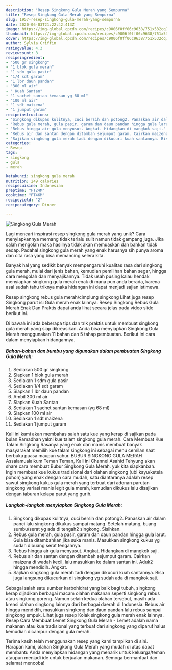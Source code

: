 ```yaml
---
description: "Resep Singkong Gula Merah yang Sempurna"
title: "Resep Singkong Gula Merah yang Sempurna"
slug: 1957-resep-singkong-gula-merah-yang-sempurna
date: 2020-06-03T21:22:42.413Z
image: https://img-global.cpcdn.com/recipes/c9006f0ff06c9638/751x532cq70/singkong-gula-merah-foto-resep-utama.jpg
thumbnail: https://img-global.cpcdn.com/recipes/c9006f0ff06c9638/751x532cq70/singkong-gula-merah-foto-resep-utama.jpg
cover: https://img-global.cpcdn.com/recipes/c9006f0ff06c9638/751x532cq70/singkong-gula-merah-foto-resep-utama.jpg
author: Sylvia Griffin
ratingvalue: 4.3
reviewcount: 8
recipeingredient:
- "500 gr singkong"
- "1 blok gula merah"
- "1 sdm gula pasir"
- "1/4 sdt garam"
- "1 lbr daun pandan"
- "300 ml air"
- " Kuah Santan"
- "1 sachet santan kemasan yg 68 ml"
- "100 ml air"
- "1 sdt maizena"
- "1 jumput garam"
recipeinstructions:
- "Singkong dikupas kulitnya, cuci bersih dan potong2. Panaskan air dalam panci lalu singkong dikukus sampai matang. Setelah matang, buang sumbu/serat yg ada di tengah2 singkong. Sisihkan."
- "Rebus gula merah, gula pasir, garam dan daun pandan hingga gula larut. Gula bisa ditambahkan jika suka manis. Masukkan singkong kukus yg sudah dibuang serat tengahnya."
- "Rebus hingga air gula menyusut. Angkat. Hidangkan di mangkok saji."
- "Rebus air dan santan dengan ditambah sejumput garam. Cairkan maizena di wadah kecil, lalu masukkan ke dalam santan ini. Aduk2 hingga mendidih. Angkat."
- "Sajikan singkong gula merah tadi dengan dikucuri kuah santannya. Bisa juga langsung dikucurkan di singkong yg sudah ada di mangkok saji."
categories:
- Resep
tags:
- singkong
- gula
- merah

katakunci: singkong gula merah 
nutrition: 249 calories
recipecuisine: Indonesian
preptime: "PT24M"
cooktime: "PT46M"
recipeyield: "2"
recipecategory: Dinner

---
```



![Singkong Gula Merah](https://img-global.cpcdn.com/recipes/c9006f0ff06c9638/751x532cq70/singkong-gula-merah-foto-resep-utama.jpg)

Lagi mencari inspirasi resep singkong gula merah yang unik? Cara menyiapkannya memang tidak terlalu sulit namun tidak gampang juga. Jika salah mengolah maka hasilnya tidak akan memuaskan dan bahkan tidak sedap. Padahal singkong gula merah yang enak harusnya sih punya aroma dan cita rasa yang bisa memancing selera kita.

Banyak hal yang sedikit banyak mempengaruhi kualitas rasa dari singkong gula merah, mulai dari jenis bahan, kemudian pemilihan bahan segar, hingga cara mengolah dan menyajikannya. Tidak usah pusing kalau hendak menyiapkan singkong gula merah enak di mana pun anda berada, karena asal sudah tahu triknya maka hidangan ini dapat menjadi sajian istimewa.

Resep singkong rebus gula merah/cimplung singkong Lihat juga resep Singkong parut isi Gula merah enak lainnya. Resep Singkong Rebus Gula Merah Enak Dan Praktis dapat anda lihat secara jelas pada video slide berikut ini.


Di bawah ini ada beberapa tips dan trik praktis untuk membuat singkong gula merah yang siap dikreasikan. Anda bisa menyiapkan Singkong Gula Merah menggunakan 11 bahan dan 5 tahap pembuatan. Berikut ini cara dalam menyiapkan hidangannya.

<!--inarticleads1-->

##### Bahan-bahan dan bumbu yang digunakan dalam pembuatan Singkong Gula Merah:

1. Sediakan 500 gr singkong
1. Siapkan 1 blok gula merah
1. Sediakan 1 sdm gula pasir
1. Sediakan 1/4 sdt garam
1. Siapkan 1 lbr daun pandan
1. Ambil 300 ml air
1. Siapkan  Kuah Santan
1. Sediakan 1 sachet santan kemasan (yg 68 ml)
1. Siapkan 100 ml air
1. Sediakan 1 sdt maizena
1. Sediakan 1 jumput garam


Kali ini kami akan membahas salah satu kue yang kerap di sajikan pada bulan Ramadhan yakni kue talam singkong gula merah. Cara Membuat Kue Talam Singkong Rasanya yang enak dan manis membuat banyak masyarakat memilih kue talam singkong ini sebagai menu cemilan saat berbuka puasa maupun sahur. BUBUR SINGKONG GULA MERAH Assalamualaikum Teman Teman, Kali ini Channel Asahid Tehyung akan share cara membuat Bubur Singkong Gula Merah. yuk kita siapkanbah. Ingin membuat kue kukus tradisional dari olahan singkong (ubi kayu/ketela pohon) yang enak dengan cara mudah, satu diantaranya adalah resep sawut singkong kukus gula merah yang terbuat dari adonan parutan singkong variasi manis legit gula merah, kemudian dikukus lalu disajikan dengan taburan kelapa parut yang gurih. 

<!--inarticleads2-->

##### Langkah-langkah menyiapkan Singkong Gula Merah:

1. Singkong dikupas kulitnya, cuci bersih dan potong2. Panaskan air dalam panci lalu singkong dikukus sampai matang. Setelah matang, buang sumbu/serat yg ada di tengah2 singkong. Sisihkan.
1. Rebus gula merah, gula pasir, garam dan daun pandan hingga gula larut. Gula bisa ditambahkan jika suka manis. Masukkan singkong kukus yg sudah dibuang serat tengahnya.
1. Rebus hingga air gula menyusut. Angkat. Hidangkan di mangkok saji.
1. Rebus air dan santan dengan ditambah sejumput garam. Cairkan maizena di wadah kecil, lalu masukkan ke dalam santan ini. Aduk2 hingga mendidih. Angkat.
1. Sajikan singkong gula merah tadi dengan dikucuri kuah santannya. Bisa juga langsung dikucurkan di singkong yg sudah ada di mangkok saji.


Sebagai salah satu sumber karbohidrat yang baik bagi tubuh, singkong kerap dijadikan berbagai macam olahan makanan seperti singkong rebus atau singkong goreng. Namun selain kedua olahan tersebut, masih ada kreasi olahan singkong lainnya dari berbagai daerah di Indonesia. Rebus air hingga mendidih, masukkan singkong dan daun pandan lalu rebus sampai singkong empuk. Lihat juga resep Kolak singkong gula merah enak lainnya. Resep Cara Membuat Lemet Singkong Gula Merah - Lemet adalah nama makanan atau kue tradisional yang terbuat dari singkong yang diparut halus kemudian dicampur dengan gula merah. 

Terima kasih telah menggunakan resep yang kami tampilkan di sini. Harapan kami, olahan Singkong Gula Merah yang mudah di atas dapat membantu Anda menyiapkan hidangan yang menarik untuk keluarga/teman ataupun menjadi ide untuk berjualan makanan. Semoga bermanfaat dan selamat mencoba!
